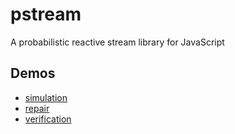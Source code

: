# pstream

A probabilistic reactive stream library for JavaScript

## Demos

- [simulation](./demos/simulation)
- [repair](./demos/repair)
- [verification](./demos/verification)
